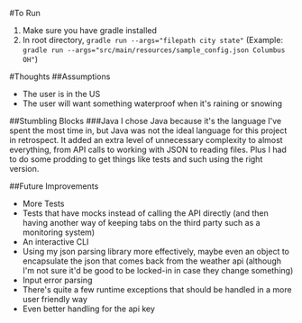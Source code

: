 #To Run
1. Make sure you have gradle installed
2. In root directory, `gradle run --args="filepath city state"` (Example: `gradle run --args="src/main/resources/sample_config.json Columbus OH"`)

#Thoughts
##Assumptions
- The user is in the US
- The user will want something waterproof when it's raining or snowing

##Stumbling Blocks
###Java
I chose Java because it's the language I've spent the most time in, but Java was not the ideal language for this project in retrospect. It added an extra level of unnecessary complexity to almost everything, from API calls to working with JSON to reading files. Plus I had to do some prodding to get things like tests and such using the right version.

##Future Improvements
- More Tests
- Tests that have mocks instead of calling the API directly (and then having another way of keeping tabs on the third party such as a monitoring system)
- An interactive CLI
- Using my json parsing library more effectively, maybe even an object to encapsulate the json that comes back from the weather api (although I'm not sure it'd be good to be locked-in in case they change something)
- Input error parsing
- There's quite a few runtime exceptions that should be handled in a more user friendly way
- Even better handling for the api key